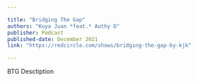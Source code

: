 ```yaml
---

title: "Bridging The Gap" 
authors: "Kuya Juan *feat.* Authy D"
publisher: Podcast
published-date: December 2021
link: "https://redcircle.com/shows/bridging-the-gap-by-kjk"

---
```


BTG Desctiption
